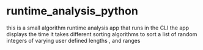 # runtime_analysis_python
this is a small algorithm runtime analysis app that runs in the CLI the app displays the time it takes different sorting algorithms to sort a list of random integers of varying user defined lengths , and ranges
